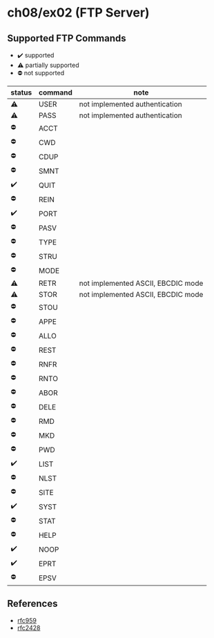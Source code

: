 # ch08/ex02 (FTP Server)

## Supported FTP Commands

- :heavy_check_mark: supported
- :warning: partially supported
- :no_entry: not supported

| status             | command | note                               |
| ------------------ | ------- | ---------------------------------- |
| :warning:          | USER    | not implemented authentication     |
| :warning:          | PASS    | not implemented authentication     |
| :no_entry:         | ACCT    |                                    |
| :no_entry:         | CWD     |                                    |
| :no_entry:         | CDUP    |                                    |
| :no_entry:         | SMNT    |                                    |
| :heavy_check_mark: | QUIT    |                                    |
| :no_entry:         | REIN    |                                    |
| :heavy_check_mark: | PORT    |                                    |
| :no_entry:         | PASV    |                                    |
| :no_entry:         | TYPE    |                                    |
| :no_entry:         | STRU    |                                    |
| :no_entry:         | MODE    |                                    |
| :warning:          | RETR    | not implemented ASCII, EBCDIC mode |
| :warning:          | STOR    | not implemented ASCII, EBCDIC mode |
| :no_entry:         | STOU    |                                    |
| :no_entry:         | APPE    |                                    |
| :no_entry:         | ALLO    |                                    |
| :no_entry:         | REST    |                                    |
| :no_entry:         | RNFR    |                                    |
| :no_entry:         | RNTO    |                                    |
| :no_entry:         | ABOR    |                                    |
| :no_entry:         | DELE    |                                    |
| :no_entry:         | RMD     |                                    |
| :no_entry:         | MKD     |                                    |
| :no_entry:         | PWD     |                                    |
| :heavy_check_mark: | LIST    |                                    |
| :no_entry:         | NLST    |                                    |
| :no_entry:         | SITE    |                                    |
| :heavy_check_mark: | SYST    |                                    |
| :no_entry:         | STAT    |                                    |
| :no_entry:         | HELP    |                                    |
| :heavy_check_mark: | NOOP    |                                    |
| :heavy_check_mark: | EPRT    |                                    |
| :no_entry:         | EPSV    |                                    |

## References

- [rfc959](https://datatracker.ietf.org/doc/html/rfc959)
- [rfc2428](https://datatracker.ietf.org/doc/html/rfc2428)
